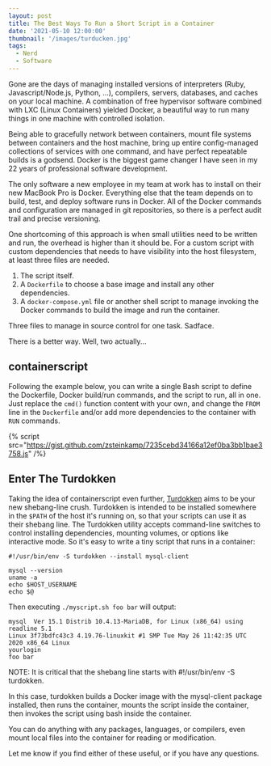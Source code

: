 ```yaml
---
layout: post
title: The Best Ways To Run a Short Script in a Container
date: '2021-05-10 12:00:00'
thumbnail: '/images/turducken.jpg'
tags:
  - Nerd
  - Software
---
```


Gone are the days of managing installed versions of interpreters (Ruby, Javascript/Node.js, Python, ...), compilers, servers, databases, and caches on your local machine. A combination of free hypervisor software combined with LXC (Linux Containers) yielded Docker, a beautiful way to run many things in one machine with controlled isolation.

Being able to gracefully network between containers, mount file systems between containers and the host machine, bring up entire config-managed collections of services with one command, and have perfect repeatable builds is a godsend. Docker is the biggest game changer I have seen in my 22 years of professional software development.

The only software a new employee in my team at work has to install on their new MacBook Pro is Docker. Everything else that the team depends on to build, test, and deploy software runs in Docker. All of the Docker commands and configuration are managed in git repositories, so there is a perfect audit trail and precise versioning.

One shortcoming of this approach is when small utilities need to be written and run, the overhead is higher than it should be. For a custom script with custom dependencies that needs to have visibility into the host filesystem, at least three files are needed.

1. The script itself.
2. A `Dockerfile` to choose a base image and install any other dependencies.
3. A `docker-compose.yml` file or another shell script to manage invoking the Docker commands to build the image and run the container.

Three files to manage in source control for one task. Sadface.

There is a better way. Well, two actually...

## containerscript

Following the example below, you can write a single Bash script to define the Dockerfile, Docker build/run commands, and the script to run, all in one. Just replace the `cmd()` function content with your own, and change the `FROM` line in the `Dockerfile` and/or add more dependencies to the container with `RUN` commands.

{% script src="https://gist.github.com/zsteinkamp/7235cebd34166a12ef0ba3bb1bae3758.js" /%}

## Enter The Turdokken

Taking the idea of containerscript even further, [Turdokken](https://github.com/zsteinkamp/turdokken) aims to be your new shebang-line crush. Turdokken is intended to be installed somewhere in the `$PATH` of the host it's running on, so that your scripts can use it as their shebang line. The Turdokken utility accepts command-line switches to control installing dependencies, mounting volumes, or options like interactive mode. So it's easy to write a tiny script that runs in a container:

```
#!/usr/bin/env -S turdokken --install mysql-client

mysql --version
uname -a
echo $HOST_USERNAME
echo $@
```

Then executing `./myscript.sh foo bar` will output:

```
mysql  Ver 15.1 Distrib 10.4.13-MariaDB, for Linux (x86_64) using readline 5.1
Linux 3f73bdfc43c3 4.19.76-linuxkit #1 SMP Tue May 26 11:42:35 UTC 2020 x86_64 Linux
yourlogin
foo bar
```

NOTE: It is critical that the shebang line starts with #!/usr/bin/env -S turdokken.

In this case, turdokken builds a Docker image with the mysql-client package installed, then runs the container, mounts the script inside the container, then invokes the script using bash inside the container.

You can do anything with any packages, languages, or compilers, even mount local files into the container for reading or modification.

Let me know if you find either of these useful, or if you have any questions.
